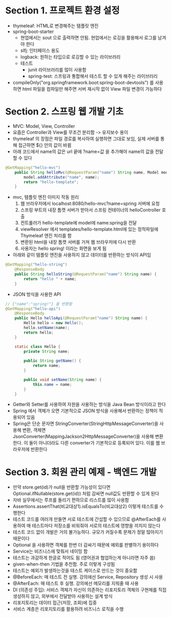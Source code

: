 # Section 1. 프로젝트 환경 설정
* thymeleaf: HTML로 변경해주는 템플릿 엔진
* spring-boot-starter
  * 현업에서는 sout 으로 출력하면 안됨. 현업에서는 로깅을 활용해서 로그를 남겨야 한다 
  * slfj: 인터페이스 용도
  * logback: 원하는 타입으로 로깅할 수 있는 라이브러리
  * 테스트
    * junit 라이브러리를 많이 사용함
    * spring-test: 스프링과 통합해서 테스트 할 수 있게 해주는 라이브러리
* compileOnly("org.springframework.boot:spring-boot-devtools") 를 사용하면 html 파일을 컴파일만 해주면 서버 재시작 없이 View 파일 변경이 가능하다

# Section 2. 스프링 웹 개발 기초
* MVC: Model, View, Controller
* 요즘은 Controller과 View를 무조건 분리함 -> 유지보수 용이
* thymeleaf 의 장점은 파일 경로를 복사하여 실행하면 그대로 보임, 실제 서버를 통해 접근하면 ${} 안의 값이 바뀜
* 아래 코드에서 name의 값은 url 끝에 ?name=값 을 추가해야 name의 값을 전달할 수 있다
```java
@GetMapping("hello-mvc")
    public String helloMvc(@RequestParam("name") String name, Model model) {
        model.addAttribute("name", name);
        return "hello-template";
    }
```
* mvc, 템플릿 엔진 이미지 작동 원리
  1. 웹 브라우저에서 localhost:8080/hello-mvc?name=spring 서버에 요청
  2. 스프링 부트의 내장 톰캣 서버가 받아서 스프링 컨테이너의 helloController 호출 
  3. 컨트롤러가 hello-template에 model에 name:spring을 전달
  4. viewResolver 에서 templates/hello-template.html에 있는 정적파일에 Thymeleaf 엔진 처리를 함
  5. 변환된 html을 내장 톰캣 서버를 거쳐 웹 브라우저에 다시 반환
  6. 사용자는 hello spring! 이라는 화면을 보게 됨
* 아래와 같이 템플릿 엔진을 사용하지 않고 데이터를 반환하는 방식이 API임
```java
@GetMapping("hello-string")
    @ResponseBody
    public String helloString(@RequestParam("name") String name) {
        return "hello " + name; 
    }
```
* JSON 방식을 사용한 API
```java
// {"name":"spring!"} 을 반환함
@GetMapping("hello-api")
    @ResponseBody
    public Hello helloApi(@RequestParam("name") String name) {
        Hello hello = new Hello();
        hello.setName(name);
        return hello;
    }

    static class Hello {
        private String name;
        
        public String getName() {
            return name;
        }

        public void setName(String name) {
            this.name = name;
        }
    }
```
* Getter와 Setter를 사용하여 자원을 사용하는 방식을 Java Bean 방식이라고 한다
* Spring 에서 객체가 오면 기본적으로 JSON 방식을 사용해서 반환하는 정책이 적용되어 있음
* Spring은 단순 문자면 StringConverter(StringHttpMessageConverter)을 사용해 변환, 객체면 JsonConverter(MappingJackson2HttpMessageConverter)을 사용해 변환한다. 이 둘이 아니더라도 다른 converter가 기본적으로 등록되어 있다. 이를 웹 브라우저에 반환한다

# Section 3. 회원 관리 예제 - 백엔드 개발 
* 만약 store.get(id)가 null을 반환할 가능성이 있다면 Optional.ifNullable(store.get(id)) 처럼 감싸면 null값도 반환할 수 있게 된다
* 자바 실무에서는 루프를 돌리기 편하므로 리스트를 많이 사용함
* Assertions.assertThat(비교대상1).isEqualsTo(비교대상2) 이렇게 테스트를 수행한다
* 테스트 코드를 여러개 만들면 서로 테스트에 간섭할 수 있으므로 @AfterEach를 사용하여 매 테스트마다 저장소를 비워줘야 서로의 테스트에 영향을 끼치지 않는다
* 테스트 코드 없이 개발은 거의 불가능하다. 규모가 커질수록 문제가 정말 많아지기 때문이다
* Optional 을 사용하면 객체를 한번 더 감싸기 때문에 예외를 판별하기 용이하다
* Service는 비즈니스에 맞춰서 네이밍 함
* 테스트는 과감하게 한글로 적어도 됨 (영어권과 협업하는게 아니라면 자주 씀)
* given-when-then 기법을 추천함. 주로 이렇게 구성됨
* 테스트는 예외가 발생하는것을 테스트 케이스로 만드는 것이 중요함
* @BeforeEach: 매 테스트 전 실행. 강의에선 Service, Repository 생성 시 사용
* @AfterEach: 매 테스트 후 실행. 강의에선 메모리를 지워줄 때 사용
* DI (의존성 주입): 서비스 객체가 자신이 의존하는 리포지토리 객체의 구현체를 직접 생성하지 않고, 외부에서 전달받아 사용하는 설계 방식
* 리포지토리는 데이터 접근(저장, 조회)에 집중
* 서비스 계층은 리포지토리를 활용하려 비즈니스 로직을 수행
